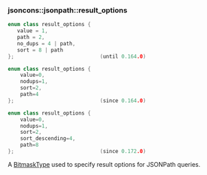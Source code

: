 ### jsoncons::jsonpath::result_options

```cpp
enum class result_options {
   value = 1,
   path = 2,
   no_dups = 4 | path,
   sort = 8 | path
};                            (until 0.164.0)

enum class result_options {
    value=0, 
    nodups=1, 
    sort=2, 
    path=4
};                            (since 0.164.0)

enum class result_options {
    value=0, 
    nodups=1, 
    sort=2, 
    sort_descending=4, 
    path=8
};                            (since 0.172.0)
```

A [BitmaskType](https://en.cppreference.com/w/cpp/named_req/BitmaskType) 
used to specify result options for JSONPath queries. 

